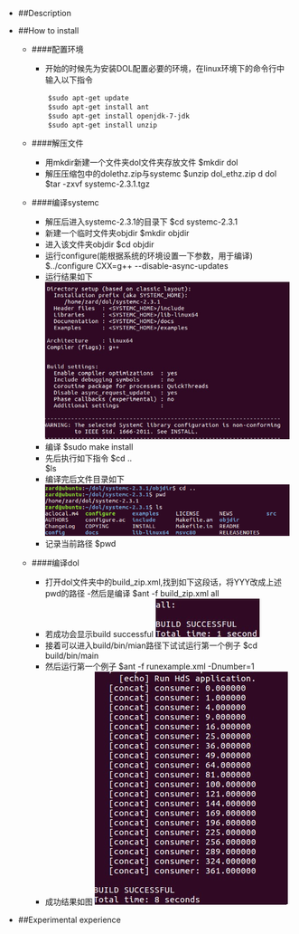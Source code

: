 - ##Description
- ##How to install
	- ####配置环境
		- 开始的时候先为安装DOL配置必要的环境，在linux环境下的命令行中输入以下指令
	
		```
			$sudo apt-get update
			$sudo apt-get install ant
			$sudo apt-get install openjdk-7-jdk
			$sudo apt-get install unzip
		```
	- ####解压文件
		- 用mkdir新建一个文件夹dol文件夹存放文件
				$mkdir dol
		- 解压压缩包中的dolethz.zip与systemc
				$unzip dol_ethz.zip d dol
				$tar -zxvf systemc-2.3.1.tgz
	- ####编译systemc
		- 解压后进入systemc-2.3.1的目录下
				$cd systemc-2.3.1
		- 新建一个临时文件夹objdir
				$mkdir objdir
		- 进入该文件夹objdir
				$cd objdir
		- 运行configure(能根据系统的环境设置一下参数，用于编译)
				$../configure CXX=g++ --disable-async-updates
		- 运行结果如下
			![](https://github.com/Izumisakai/ES2016_14353096/blob/master/image/4.png)
		- 编译
				$sudo make install
		- 先后执行如下指令
				$cd ..        
				$ls
		- 编译完后文件目录如下
			![](https://github.com/Izumisakai/ES2016_14353096/blob/master/image/5.png)
		- 记录当前路径
				$pwd
	- ####编译dol
		- 打开dol文件夹中的build_zip.xml,找到如下这段话，将YYY改成上述pwd的路径
				<property name="systemc.inc" value="YYY/include"/>
				<property name="systemc.lib" value="YYY/lib-linux/libsystemc.a"/>
		-然后是编译
				$ant -f build_zip.xml all
		- 若成功会显示build successful
			![](https://github.com/Izumisakai/ES2016_14353096/blob/master/image/3.png)
		- 接着可以进入build/bin/mian路径下试试运行第一个例子
				$cd build/bin/main
		- 然后运行第一个例子
				$ant -f runexample.xml -Dnumber=1
		- 成功结果如图
			![](https://github.com/Izumisakai/ES2016_14353096/blob/master/image/1.png)

- ##Experimental experience
